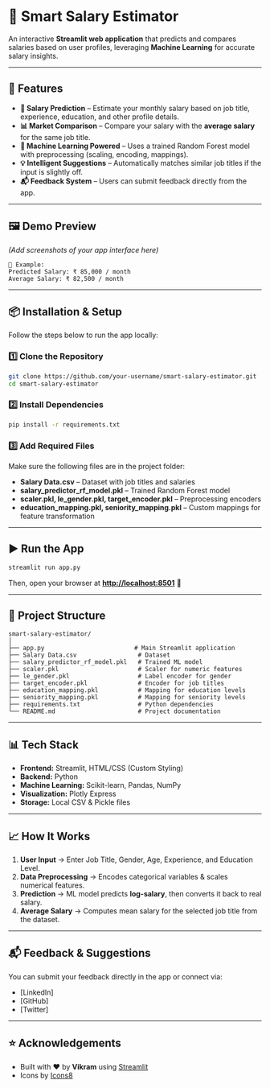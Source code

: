 
# 💼 Smart Salary Estimator

An interactive **Streamlit web application** that predicts and compares salaries based on user profiles, leveraging **Machine Learning** for accurate salary insights.

---

## 🚀 Features

* **🔮 Salary Prediction** – Estimate your monthly salary based on job title, experience, education, and other profile details.
* **📊 Market Comparison** – Compare your salary with the **average salary** for the same job title.
* **🧠 Machine Learning Powered** – Uses a trained Random Forest model with preprocessing (scaling, encoding, mappings).
* **💡 Intelligent Suggestions** – Automatically matches similar job titles if the input is slightly off.
* **📬 Feedback System** – Users can submit feedback directly from the app.

---

## 🖼️ Demo Preview

*(Add screenshots of your app interface here)*

```
📌 Example:
Predicted Salary: ₹ 85,000 / month
Average Salary: ₹ 82,500 / month
```

---

## 📦 Installation & Setup

Follow the steps below to run the app locally:

### 1️⃣ Clone the Repository

```bash
git clone https://github.com/your-username/smart-salary-estimator.git
cd smart-salary-estimator
```

### 2️⃣ Install Dependencies

```bash
pip install -r requirements.txt
```

### 3️⃣ Add Required Files

Make sure the following files are in the project folder:

* **Salary Data.csv** – Dataset with job titles and salaries
* **salary\_predictor\_rf\_model.pkl** – Trained Random Forest model
* **scaler.pkl, le\_gender.pkl, target\_encoder.pkl** – Preprocessing encoders
* **education\_mapping.pkl, seniority\_mapping.pkl** – Custom mappings for feature transformation

---

## ▶️ Run the App

```bash
streamlit run app.py
```

Then, open your browser at **[http://localhost:8501](http://localhost:8501)** 🎉

---

## 🧩 Project Structure

```
smart-salary-estimator/
│
├── app.py                         # Main Streamlit application
├── Salary Data.csv                 # Dataset
├── salary_predictor_rf_model.pkl   # Trained ML model
├── scaler.pkl                      # Scaler for numeric features
├── le_gender.pkl                   # Label encoder for gender
├── target_encoder.pkl              # Encoder for job titles
├── education_mapping.pkl           # Mapping for education levels
├── seniority_mapping.pkl           # Mapping for seniority levels
├── requirements.txt                # Python dependencies
└── README.md                       # Project documentation
```

---

## 📊 Tech Stack

* **Frontend:** Streamlit, HTML/CSS (Custom Styling)
* **Backend:** Python
* **Machine Learning:** Scikit-learn, Pandas, NumPy
* **Visualization:** Plotly Express
* **Storage:** Local CSV & Pickle files

---

## 📈 How It Works

1. **User Input** → Enter Job Title, Gender, Age, Experience, and Education Level.
2. **Data Preprocessing** → Encodes categorical variables & scales numerical features.
3. **Prediction** → ML model predicts **log-salary**, then converts it back to real salary.
4. **Average Salary** → Computes mean salary for the selected job title from the dataset.

---

## 📬 Feedback & Suggestions

You can submit your feedback directly in the app or connect via:

* [LinkedIn]
* [GitHub]
* [Twitter]

---

## ⭐ Acknowledgements

* Built with ❤️ by **Vikram** using [Streamlit](https://streamlit.io/)
* Icons by [Icons8](https://icons8.com/)




